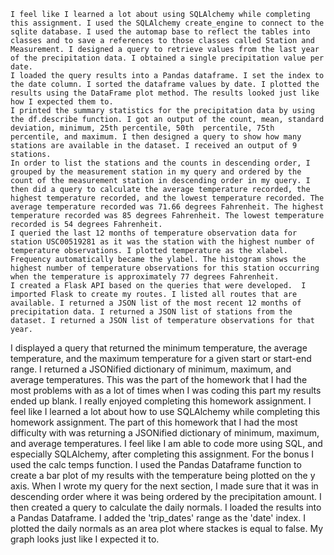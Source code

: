 	I feel like I learned a lot about using SQLAlchemy while completing this assignment. I used the SQLAlchemy create_engine to connect to the sqlite database. I used the automap base to reflect the tables into classes and to save a references to those classes called Station and Measurement. I designed a query to retrieve values from the last year of the precipitation data. I obtained a single precipitation value per date.
	I loaded the query results into a Pandas dataframe. I set the index to the date column. I sorted the dataframe values by date. I plotted the results using the DataFrame plot method. The results looked just like how I expected them to.
	I printed the summary statistics for the precipitation data by using the df.describe function. I got an output of the count, mean, standard deviation, minimum, 25th percentile, 50th  percentile, 75th percentile, and maximum. I then designed a query to show how many stations are available in the dataset. I received an output of 9 stations.
	In order to list the stations and the counts in descending order, I grouped by the measurement station in my query and ordered by the count of the measurement station in descending order in my query. I then did a query to calculate the average temperature recorded, the highest temperature recorded, and the lowest temperature recorded. The average temperature recorded was 71.66 degrees Fahrenheit. The highest temperature recorded was 85 degrees Fahrenheit. The lowest temperature recorded is 54 degrees Fahrenheit.
	I queried the last 12 months of temperature observation data for station USC00519281 as it was the station with the highest number of temperature observations. I plotted temperature as the xlabel. Frequency automatically became the ylabel. The histogram shows the highest number of temperature observations for this station occurring when the temperature is approximately 77 degrees Fahrenheit.
	I created a Flask API based on the queries that were developed.  I imported Flask to create my routes. I listed all routes that are available. I returned a JSON list of the most recent 12 months of precipitation data. I returned a JSON list of stations from the dataset. I returned a JSON list of temperature observations for that year.
 I displayed a query that returned the minimum temperature, the average temperature, and the maximum temperature for a given start or start-end range. I returned a JSONified dictionary of minimum, maximum, and average temperatures. This was the part of the homework that I had the most problems with as a lot of times when I was coding this part my results ended up blank.
I really enjoyed completing this homework assignment. I feel like I learned a lot about how to use SQLAlchemy while completing this homework assignment. The part of this homework that I had the most difficulty with was returning a JSONified dictionary of minimum, maximum, and average temperatures. I feel like I am able to code more using SQL, and especially SQLAlchemy, after completing this assignment.
For the bonus I used the calc temps function. I used the Pandas Dataframe function to create a bar plot of my results with the temperature being plotted on the y axis. When I wrote my query for the next section, I made sure that it was in descending order where it was being ordered by the precipitation amount. I then created a query to calculate the daily normals. I loaded the results into a Pandas Dataframe. I added the 'trip_dates' range as the 'date' index. I plotted the daily normals as an area plot where stackes is equal to false. My graph looks just like I expected it to.
